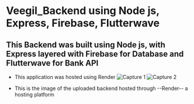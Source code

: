 # Veegil_Backend using Node js, Express, Firebase, Flutterwave
## This Backend was built using Node js, with Express layered with Firebase for Database and Flutterwave for Bank API

- This application was hosted using Render
![Capture 1](https://github.com/somate10000/Veegil_Backend/assets/98242447/175eaa40-8007-412e-9b23-a17faec62284)
![Capture 2](https://github.com/somate10000/Veegil_Backend/assets/98242447/fb33d66e-64e2-4bf0-b689-054d40149e49)

- This is the image of the uploaded backend hosted through --Render-- a hosting platform
